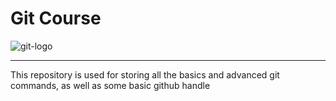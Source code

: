 # Git Course

![git-logo](https://www.flexmind.co/wp-content/uploads/2020/04/logo-git-icon-1024x1024.png)

---

This repository is used for storing all the basics and advanced git commands, as well as some basic github handle
